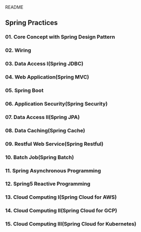 README

## Spring Practices

### 01. Core Concept with Spring Design Pattern
### 02. Wiring
### 03. Data Access I(Spring JDBC)
### 04. Web Application(Spring MVC)
### 05. Spring Boot
### 06. Application Security(Spring Security)
### 07. Data Access II(Spring JPA)
### 08. Data Caching(Spring Cache)
### 09. Restful Web Service(Spring Restful)
### 10. Batch Job(Spring Batch)
### 11. Spring Asynchronous Programming
### 12. Spring5 Reactive Programming
### 13. Cloud Computing I(Spring Cloud for AWS)
### 14. Cloud Computing II(Spring Cloud for GCP)
### 15. Cloud Computing III(Spring Cloud for Kubernetes)
